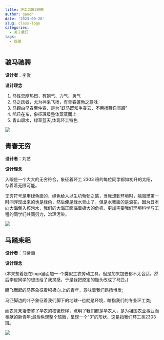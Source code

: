 ```yaml
---
title: 环工2303班徽
author: gaoch
date: '2023-09-28'
slug: class-logo
categories:
  - 关于我们
tags:
  - 班徽
---
```


## 骏马驰骋

**设计者**：李俊

**设计理念**

1.  马性忠厚热烈，有朝气、力气、勇气
2.  马之跃者，尤为神采飞扬，有青春蓬勃之意味
3.  马蹄由早春至仲春，是为"跃马既知争春去，不用扬鞭自奋蹄"
4.  旭日在东，象征班级整体蒸蒸而上
5.  青山碧水，绿草蓝天,体现环工特色

![](https://vnote-1251564393.cos.ap-chengdu.myqcloud.com/班徽-李俊方案.jpg)


## 青春无穷

**设计者**：刘艺

**设计理念**

入眼是一个大大的无穷符合，象征着环工 2303 班的每位同学都如初升的太阳，存着着无限可能。

无穷符号是用绿色画的，绿色给人以生机勃勃之感，当我想到环境时，脑海里第一时间浮现出来的也是绿色，然后便是绿水青山了，但是水我画的是浪花，因为日本向大海倒入核污水，我们的大海正面临着极大的危机，更加需要我们环境科学与工程的同学们共同努力，治理污染。

![](https://vnote-1251564393.cos.ap-chengdu.myqcloud.com/class-logo-by-liuyi.jpg)


## 马踏耒耜

**设计者**：马紫涵

**设计理念**

(本来想着是在logo里面加一-个类似工农劳动工具，但是加来加去都不太合适。然后李俊同学的想法给了我灵感，于是我把原定的锄头改成了马匹。)

腾飞而起的马匹象征着积极向.上的青年，意味着我们昂扬博发;

马匹脚边的叶子象征着我们脚下的地球--也就是环境，暗指我们的专业环工类;

而农具耒耜借鉴了华农的校徽模样，点明了我们都是华农人，是为祖国农业事业而奉献的新青年;最后纵观整个班徽，呈现一个“3"的形状，这是指我们环工类2303班。


![](https://vnote-1251564393.cos.ap-chengdu.myqcloud.com/class-logo-by-mazihan.jpg)

